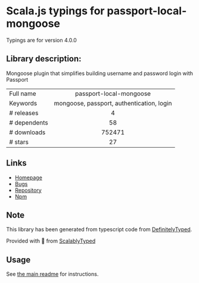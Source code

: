 
# Scala.js typings for passport-local-mongoose

Typings are for version 4.0.0

## Library description:
Mongoose plugin that simplifies building username and password login with Passport

|                    |                 |
| ------------------ | :-------------: |
| Full name          | passport-local-mongoose |
| Keywords           | mongoose, passport, authentication, login |
| # releases         | 4 |
| # dependents       | 58 |
| # downloads        | 752471 |
| # stars            | 27 |

## Links
- [Homepage](https://github.com/saintedlama/passport-local-mongoose#readme)
- [Bugs](https://github.com/saintedlama/passport-local-mongoose/issues)
- [Repository](https://github.com/saintedlama/passport-local-mongoose)
- [Npm](https://www.npmjs.com/package/passport-local-mongoose)
    


## Note
This library has been generated from typescript code from [DefinitelyTyped](https://definitelytyped.org).

Provided with :purple_heart: from [ScalablyTyped](https://github.com/oyvindberg/ScalablyTyped)

## Usage
See [the main readme](../../readme.md) for instructions.


